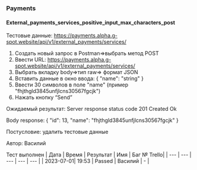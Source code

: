 ### Payments
#### External_payments_services_positive_input_max_characters_post

Тестовые данные: https://payments.alpha.g-spot.website/api/v1/external_payments/services/


1. Создать новый запрос в Postman=>выбрать метод POST 
2. Ввести URL: https://payments.alpha.g-spot.website/api/v1/external_payments/services/
3. Выбрать вкладку body=>тип raw=> формат JSON
4. Вставить данные в окно ввода:
{
  "name": "string"
}
5. Ввести 30 символов в поле "name" (пример "fhjthgld3845unfjlcns30567fgcjk")
6. Нажать кнопку “Send”


Ожидаемый результат: Server response status code 201 Created Ok 

Body response:
{
    "id": 13,
    "name": "fhjthgld3845unfjlcns30567fgcjk"
}

Постусловие: удалить тестовые данные

Автор: Василий


Тест выполнен
|     Дата  | Время | Результат |   Имя   | Баг № Trello|
|     ---   |  ---  |    ---    |   ---   |      ---    |
| 2023-07-01| 19:53 |   Passed  | Василий |      -      | 